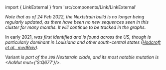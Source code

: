 import { LinkExternal } from 'src/components/Link/LinkExternal'

_Note that as of 24 Feb 2022, the Nextstrain build is no longer being regularly updated, as there have been no new sequences seen in this cluster for many months. It will continue to be tracked in the graphs._

In early 2021, <Var name="S:677P.Pelican" /> was first identified and is found across the US, though is particularly dominant in Louisiana and other south-central states ([Hodcroft et al., medRxiv](https://www.medrxiv.org/content/10.1101/2021.02.12.21251658v2)). <br/>

Variant <Var name="S:677P.Pelican" prefix=""/> is part of the `20G` Nextstrain clade, and its most notable mutation is <AaMut mut={'S:Q677'}/>.  <br/>

<MdxContent filepath="clusters/S.Q677.md" />
